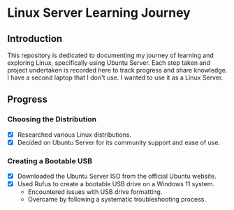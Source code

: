 # Linux Server Learning Journey

## Introduction
This repository is dedicated to documenting my journey of learning and exploring Linux, specifically using Ubuntu Server. Each step taken and project undertaken is recorded here to track progress and share knowledge. I have a second laptop that I don't use. I wanted to use it as a Linux Server.

## Progress

### Choosing the Distribution
- [x] Researched various Linux distributions.
- [x] Decided on Ubuntu Server for its community support and ease of use.

### Creating a Bootable USB
- [x] Downloaded the Ubuntu Server ISO from the official Ubuntu website.
- [x] Used Rufus to create a bootable USB drive on a Windows 11 system.
  - Encountered issues with USB drive formatting.
  - Overcame by following a systematic troubleshooting process.
